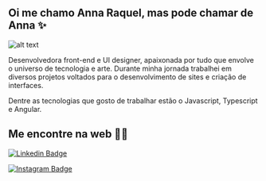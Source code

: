 ## Oi me chamo Anna Raquel, mas pode chamar de Anna ✨

![alt text](https://gitlab.com/annaraquel/github/-/raw/main/github-capa.png "Logo Title Text 1")

Desenvolvedora front-end e UI designer, apaixonada por tudo que envolve o universo de tecnologia e arte. Durante minha jornada trabalhei em diversos projetos voltados para o desenvolvimento de sites e criação de interfaces. 

Dentre as tecnologias que gosto de trabalhar estão o Javascript, Typescript e Angular.

## Me encontre na web 🐱‍💻
[![Linkedin Badge](https://img.shields.io/badge/LinkedIn-0077B5?style=for-the-badge&logo=linkedin&logoColor=white)](https://www.linkedin.com/in/anna-raquel-gomes-carvalho/)

[![Instagram Badge](https://img.shields.io/badge/Instagram-E4405F?style=for-the-badge&logo=instagram&logoColor=white)](https://www.instagram.com/anna.raquel.carvalho/)
